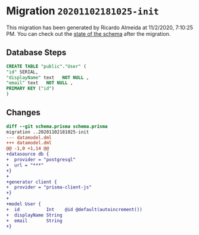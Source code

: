 # Migration `20201102181025-init`

This migration has been generated by Ricardo Almeida at 11/2/2020, 7:10:25 PM.
You can check out the [state of the schema](./schema.prisma) after the migration.

## Database Steps

```sql
CREATE TABLE "public"."User" (
"id" SERIAL,
"displayName" text   NOT NULL ,
"email" text   NOT NULL ,
PRIMARY KEY ("id")
)
```

## Changes

```diff
diff --git schema.prisma schema.prisma
migration ..20201102181025-init
--- datamodel.dml
+++ datamodel.dml
@@ -1,0 +1,14 @@
+datasource db {
+  provider = "postgresql"
+  url = "***"
+}
+
+generator client {
+  provider = "prisma-client-js"
+}
+
+model User {
+  id          Int    @id @default(autoincrement())
+  displayName String
+  email       String
+}
```


